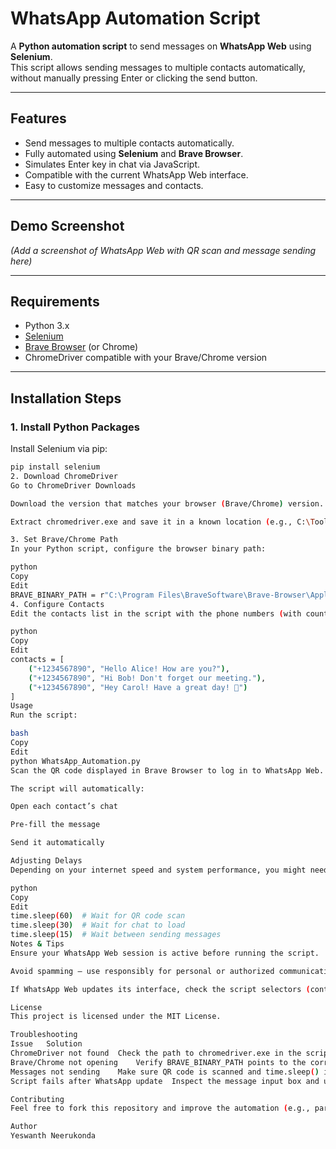 # WhatsApp Automation Script

A **Python automation script** to send messages on **WhatsApp Web** using **Selenium**.  
This script allows sending messages to multiple contacts automatically, without manually pressing Enter or clicking the send button.

---

## Features

- Send messages to multiple contacts automatically.
- Fully automated using **Selenium** and **Brave Browser**.
- Simulates Enter key in chat via JavaScript.
- Compatible with the current WhatsApp Web interface.
- Easy to customize messages and contacts.

---

## Demo Screenshot

*(Add a screenshot of WhatsApp Web with QR scan and message sending here)*

---

## Requirements

- Python 3.x
- [Selenium](https://pypi.org/project/selenium/)
- [Brave Browser](https://brave.com/) (or Chrome)
- ChromeDriver compatible with your Brave/Chrome version

---

## Installation Steps

### 1. Install Python Packages
Install Selenium via pip:
```bash
pip install selenium
2. Download ChromeDriver
Go to ChromeDriver Downloads

Download the version that matches your browser (Brave/Chrome) version.

Extract chromedriver.exe and save it in a known location (e.g., C:\Tools\ChromeDriver\chromedriver.exe).

3. Set Brave/Chrome Path
In your Python script, configure the browser binary path:

python
Copy
Edit
BRAVE_BINARY_PATH = r"C:\Program Files\BraveSoftware\Brave-Browser\Application\brave.exe"
4. Configure Contacts
Edit the contacts list in the script with the phone numbers (with country code) and messages:

python
Copy
Edit
contacts = [
    ("+1234567890", "Hello Alice! How are you?"),
    ("+1234567890", "Hi Bob! Don't forget our meeting."),
    ("+1234567890", "Hey Carol! Have a great day! 🌸")
]
Usage
Run the script:

bash
Copy
Edit
python WhatsApp_Automation.py
Scan the QR code displayed in Brave Browser to log in to WhatsApp Web.

The script will automatically:

Open each contact’s chat

Pre-fill the message

Send it automatically

Adjusting Delays
Depending on your internet speed and system performance, you might need to adjust the time.sleep() values:

python
Copy
Edit
time.sleep(60)  # Wait for QR code scan
time.sleep(30)  # Wait for chat to load
time.sleep(15)  # Wait between sending messages
Notes & Tips
Ensure your WhatsApp Web session is active before running the script.

Avoid spamming — use responsibly for personal or authorized communications.

If WhatsApp Web updates its interface, check the script selectors (contenteditable input) and adjust as needed.

License
This project is licensed under the MIT License.

Troubleshooting
Issue	Solution
ChromeDriver not found	Check the path to chromedriver.exe in the script
Brave/Chrome not opening	Verify BRAVE_BINARY_PATH points to the correct browser location
Messages not sending	Make sure QR code is scanned and time.sleep() is sufficient
Script fails after WhatsApp update	Inspect the message input box and update the selector [contenteditable="true"][data-tab="10"]

Contributing
Feel free to fork this repository and improve the automation (e.g., parallel sending, scheduling messages, or supporting multiple browsers).

Author
Yeswanth Neerukonda
